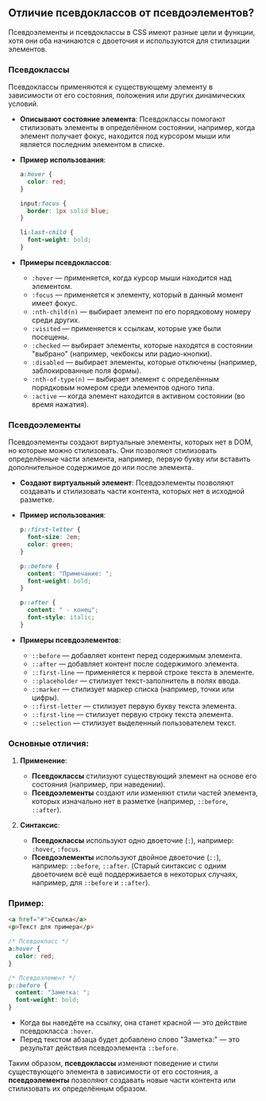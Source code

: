 ## Отличие псевдоклассов от псевдоэлементов?

Псевдоэлементы и псевдоклассы в CSS имеют разные цели и функции, хотя они оба начинаются с двоеточия и используются для стилизации элементов.

### Псевдоклассы

Псевдоклассы применяются к существующему элементу в зависимости от его состояния, положения или других динамических условий.

- **Описывают состояние элемента**: Псевдоклассы помогают стилизовать элементы в определённом состоянии, например, когда элемент получает фокус, находится под курсором мыши или является последним элементом в списке.
- **Пример использования**:

  ```css
  a:hover {
    color: red;
  }
  
  input:focus {
    border: 1px solid blue;
  }

  li:last-child {
    font-weight: bold;
  }
  ```

- **Примеры псевдоклассов**:
  - `:hover` — применяется, когда курсор мыши находится над элементом.
  - `:focus` — применяется к элементу, который в данный момент имеет фокус.
  - `:nth-child(n)` — выбирает элемент по его порядковому номеру среди других.
  - `:visited` — применяется к ссылкам, которые уже были посещены.
  - `:checked` — выбирает элементы, которые находятся в состоянии "выбрано" (например, чекбоксы или радио-кнопки).
  - `:disabled` — выбирает элементы, которые отключены (например, заблокированные поля формы).
  - `:nth-of-type(n)` — выбирает элемент с определённым порядковым номером среди элементов одного типа.
  - `:active` — когда элемент находится в активном состоянии (во время нажатия).

### Псевдоэлементы

Псевдоэлементы создают виртуальные элементы, которых нет в DOM, но которые можно стилизовать. Они позволяют стилизовать определённые части элемента, например, первую букву или вставить дополнительное содержимое до или после элемента.

- **Создают виртуальный элемент**: Псевдоэлементы позволяют создавать и стилизовать части контента, которых нет в исходной разметке.
- **Пример использования**:

  ```css
  p::first-letter {
    font-size: 2em;
    color: green;
  }

  p::before {
    content: "Примечание: ";
    font-weight: bold;
  }

  p::after {
    content: " - конец";
    font-style: italic;
  }
  ```

- **Примеры псевдоэлементов**:
  - `::before` — добавляет контент перед содержимым элемента.
  - `::after` — добавляет контент после содержимого элемента.
  - `::first-line` — применяется к первой строке текста в элементе.
  - `::placeholder` — стилизует текст-заполнитель в полях ввода.
  - `::marker` — стилизует маркер списка (например, точки или цифры).
  - `::first-letter` — стилизует первую букву текста элемента.
  - `::first-line` — стилизует первую строку текста элемента.
  - `::selection` — стилизует выделенный пользователем текст.

### Основные отличия:
1. **Применение**:
   - **Псевдоклассы** стилизуют существующий элемент на основе его состояния (например, при наведении).
   - **Псевдоэлементы** создают или изменяют стили частей элемента, которых изначально нет в разметке (например, `::before`, `::after`).

2. **Синтаксис**:
   - **Псевдоклассы** используют одно двоеточие (`:`), например: `:hover`, `:focus`.
   - **Псевдоэлементы** используют двойное двоеточие (`::`), например: `::before`, `::after`. (Старый синтаксис с одним двоеточием всё ещё поддерживается в некоторых случаях, например, для `::before` и `::after`).

### Пример:
```html
<a href="#">Ссылка</a>
<p>Текст для примера</p>
```

```css
/* Псевдокласс */
a:hover {
  color: red;
}

/* Псевдоэлемент */
p::before {
  content: "Заметка: ";
  font-weight: bold;
}
```

- Когда вы наведёте на ссылку, она станет красной — это действие псевдокласса `:hover`.
- Перед текстом абзаца будет добавлено слово "Заметка:" — это результат действия псевдоэлемента `::before`.

Таким образом, **псевдоклассы** изменяют поведение и стили существующего элемента в зависимости от его состояния, а **псевдоэлементы** позволяют создавать новые части контента или стилизовать их определённым образом.